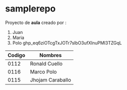 # samplerepo

Proyecto de **aula** creado por :

1. Juan
1. Maria
1. Polo
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

|  Codigo | Nombres  |
|---|---|
|  0112 | Ronald Cuello  | 
|  0116 | Marco Polo  | 
|  0115 | Jhojam Caraballo  |